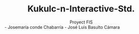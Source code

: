 <h1 align="center">
Kukulc-n-Interactive-Std.
</h1>
<div align="center">
Proyect FIS
<div align="LEFT">
  - Josemaría conde Chabarría 
  - José Luis Basulto Cámara
